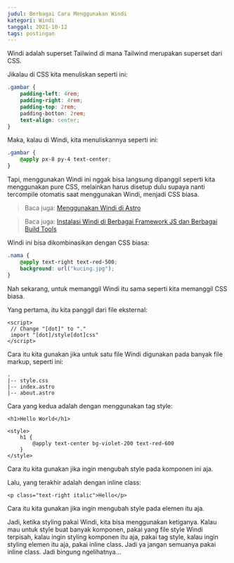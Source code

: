 ```yaml
---
judul: Berbagai Cara Menggunakan Windi
kategori: Windi
tanggal: 2021-10-12
tags: postingan
---
```


Windi adalah superset Tailwind di mana Tailwind merupakan superset dari CSS.

Jikalau di CSS kita menuliskan seperti ini:

```css
.gambar {
	padding-left: 4rem;
	padding-right: 4rem;
	padding-top: 2rem;
	padding-botton: 2rem;
	text-align: center;
}
```

Maka, kalau di Windi, kita menuliskannya seperti ini:

```css
.gambar {
	@apply px-8 py-4 text-center;
}
```

Tapi, menggunakan Windi ini nggak bisa langsung dipanggil seperti kita menggunakan pure CSS, melainkan harus disetup dulu supaya nanti tercompile otomatis saat menggunakan Windi, menjadi CSS biasa.

> Baca juga: [Menggunakan Windi di Astro](/post/menggunakan-windi-di-astro)

> Baca juga: [Instalasi Windi di Berbagai Framework JS dan Berbagai Build Tools](https://windicss.org/guide/installation.html)

Windi ini bisa dikombinasikan dengan CSS biasa:

```css
.nama {
	@apply text-right text-red-500;
	background: url("kucing.jpg");
}
```

Nah sekarang, untuk memanggil Windi itu sama seperti kita memanggil CSS biasa.

Yang pertama, itu kita panggil dari file eksternal:

```astro
<script>
 // Change "[dot]" to "."
 import "[dot]/style[dot]css"
</script>
```

Cara itu kita gunakan jika untuk satu file Windi digunakan pada banyak file markup, seperti ini:

```
.
|-- style.css
|-- index.astro
|-- about.astro
```

Cara yang kedua adalah dengan menggunakan tag style:

```astro
<h1>Hello World</h1>

<style>
	h1 {
		@apply text-center bg-violet-200 text-red-600
	}
</style>
```

Cara itu kita gunakan jika ingin mengubah style pada komponen ini aja.

Lalu, yang terakhir adalah dengan inline class:

```astro
<p class="text-right italic">Hello</p>
```

Cara itu kita gunakan jika ingin mengubah style pada elemen itu aja.

Jadi, ketika styling pakai Windi, kita bisa menggunakan ketiganya. Kalau mau untuk style buat banyak komponen, pakai yang file style Windi terpisah, kalau ingin styling komponen itu aja, pakai tag style, kalau ingin styling elemen itu aja, pakai inline class. Jadi ya jangan semuanya pakai inline class. Jadi bingung ngelihatnya...
